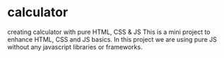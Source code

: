 # calculator
creating calculator with pure HTML, CSS &amp; JS
This is a mini project to enhance HTML, CSS and JS basics.
In this project we are using pure JS without any javascript libraries or frameworks.
